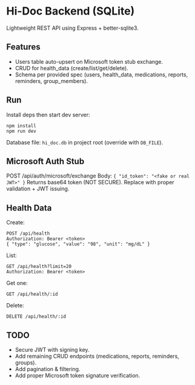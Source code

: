 # Hi-Doc Backend (SQLite)

Lightweight REST API using Express + better-sqlite3.

## Features
- Users table auto-upsert on Microsoft token stub exchange.
- CRUD for health_data (create/list/get/delete).
- Schema per provided spec (users, health_data, medications, reports, reminders, group_members).

## Run
Install deps then start dev server:
```
npm install
npm run dev
```
Database file: `hi_doc.db` in project root (override with `DB_FILE`).

## Microsoft Auth Stub
POST /api/auth/microsoft/exchange
Body: `{ "id_token": "<fake or real JWT>" }`
Returns base64 token (NOT SECURE). Replace with proper validation + JWT issuing.

## Health Data
Create:
```
POST /api/health
Authorization: Bearer <token>
{ "type": "glucose", "value": "98", "unit": "mg/dL" }
```
List:
```
GET /api/health?limit=20
Authorization: Bearer <token>
```
Get one:
```
GET /api/health/:id
```
Delete:
```
DELETE /api/health/:id
```

## TODO
- Secure JWT with signing key.
- Add remaining CRUD endpoints (medications, reports, reminders, groups).
- Add pagination & filtering.
- Add proper Microsoft token signature verification.
